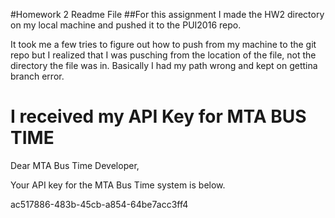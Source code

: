 #Homework 2 Readme File
##For this assignment I made the HW2 directory on my local machine and pushed it to the PUI2016 repo. 

It took me a few tries to figure out how to push from my machine to the git repo but I realized that I was pusching from the location of the file, not the directory the file was in. Basically I had my path wrong and kept on gettina branch error. 

# I received my API Key for MTA BUS TIME
Dear MTA Bus Time Developer,

Your API key for the MTA Bus Time system is below.

ac517886-483b-45cb-a854-64be7acc3ff4